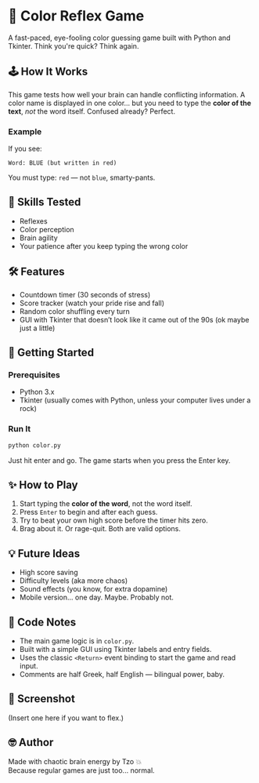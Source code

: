 
# 🎨 Color Reflex Game

A fast-paced, eye-fooling color guessing game built with Python and Tkinter. Think you're quick? Think again.

## 🕹️ How It Works

This game tests how well your brain can handle conflicting information. A color name is displayed in one color... but you need to type the **color of the text**, *not* the word itself. Confused already? Perfect.

### Example

If you see:

```
Word: BLUE (but written in red)
```

You must type: `red` — not `blue`, smarty-pants.

## 🧠 Skills Tested

- Reflexes
- Color perception
- Brain agility
- Your patience after you keep typing the wrong color

## 🛠️ Features

- Countdown timer (30 seconds of stress)
- Score tracker (watch your pride rise and fall)
- Random color shuffling every turn
- GUI with Tkinter that doesn’t look like it came out of the 90s (ok maybe just a little)

## 🚀 Getting Started

### Prerequisites

- Python 3.x  
- Tkinter (usually comes with Python, unless your computer lives under a rock)

### Run It

```bash
python color.py
```

Just hit enter and go. The game starts when you press the Enter key.

## ✨ How to Play

1. Start typing the **color of the word**, not the word itself.
2. Press `Enter` to begin and after each guess.
3. Try to beat your own high score before the timer hits zero.
4. Brag about it. Or rage-quit. Both are valid options.

## 💡 Future Ideas

- High score saving
- Difficulty levels (aka more chaos)
- Sound effects (you know, for extra dopamine)
- Mobile version... one day. Maybe. Probably not.

## 🧼 Code Notes

- The main game logic is in `color.py`.
- Built with a simple GUI using Tkinter labels and entry fields.
- Uses the classic `<Return>` event binding to start the game and read input.
- Comments are half Greek, half English — bilingual power, baby.

## 📸 Screenshot

(Insert one here if you want to flex.)

## 🤓 Author

Made with chaotic brain energy by Tzo 💥  
Because regular games are just too... normal.
